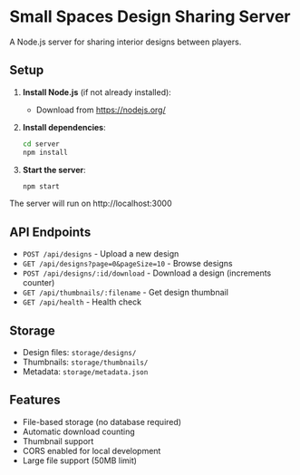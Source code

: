 # Small Spaces Design Sharing Server

A Node.js server for sharing interior designs between players.

## Setup

1. **Install Node.js** (if not already installed):
   - Download from https://nodejs.org/

2. **Install dependencies**:
   ```bash
   cd server
   npm install
   ```

3. **Start the server**:
   ```bash
   npm start
   ```

The server will run on http://localhost:3000

## API Endpoints

- `POST /api/designs` - Upload a new design
- `GET /api/designs?page=0&pageSize=10` - Browse designs
- `POST /api/designs/:id/download` - Download a design (increments counter)
- `GET /api/thumbnails/:filename` - Get design thumbnail
- `GET /api/health` - Health check

## Storage

- Design files: `storage/designs/`
- Thumbnails: `storage/thumbnails/`
- Metadata: `storage/metadata.json`

## Features

- File-based storage (no database required)
- Automatic download counting
- Thumbnail support
- CORS enabled for local development
- Large file support (50MB limit)